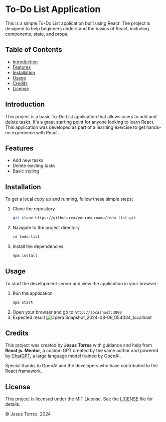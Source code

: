 # To-Do List Application

This is a simple To-Do List application built using React. The project is designed to help beginners understand the basics of React, including components, state, and props.

## Table of Contents
- [Introduction](#introduction)
- [Features](#features)
- [Installation](#installation)
- [Usage](#usage)
- [Credits](#credits)
- [License](#license)

## Introduction
This project is a basic To-Do List application that allows users to add and delete tasks. It's a great starting point for anyone looking to learn React. This application was developed as part of a learning exercise to get hands-on experience with React.

## Features
- Add new tasks
- Delete existing tasks
- Basic styling

## Installation
To get a local copy up and running, follow these simple steps:

1. Clone the repository
    ```bash
    git clone https://github.com/yourusername/todo-list.git
    ```
2. Navigate to the project directory
    ```bash
    cd todo-list
    ```
3. Install the dependencies
    ```bash
    npm install
    ```

## Usage
To start the development server and view the application in your browser:

1. Run the application
    ```bash
    npm start
    ```
2. Open your browser and go to `http://localhost:3000`
3. Expected result
   ![Opera Snapshot_2024-08-06_054034_localhost](https://github.com/user-attachments/assets/90e12a69-b824-4a3e-8d70-5334b3a40792)


## Credits
This project was created by **Jesus Torres** with guidance and help from **React js. Mentor**, a custom GPT created by the same author and powered by [ChatGPT](https://www.openai.com/chatgpt), a large language model trained by OpenAI.


Special thanks to OpenAI and the developers who have contributed to the React framework.

## License
This project is licensed under the MIT License. See the [LICENSE](LICENSE) file for details.

© Jesus Torres, 2024
